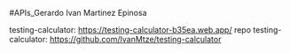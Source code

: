 
#APIs_Gerardo Ivan Martinez Epinosa

testing-calculator: https://testing-calculator-b35ea.web.app/
repo testing-calculator: https://github.com/IvanMtze/testing-calculator
